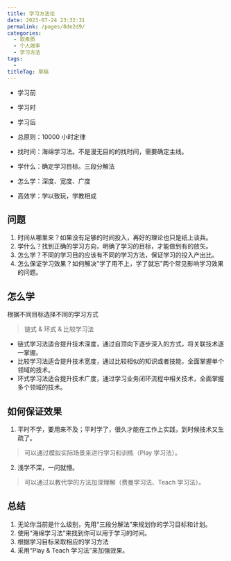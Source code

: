 ```yaml
---
title: 学习方法论
date: 2023-07-24 23:32:31
permalink: /pages/8de2d9/
categories: 
  - 软素质
  - 个人效率
  - 学习方法
tags: 
  - 
titleTag: 草稿
---
```


- 学习前
- 学习时
- 学习后

- 总原则：10000 小时定律
- 找时间：海绵学习法。不是漫无目的的找时间，需要确定主线。
- 学什么：确定学习目标。三段分解法
- 怎么学：深度、宽度、广度
- 高效学：学以致玩，学教相成

## 问题
1.  时间从哪里来？如果没有足够的时间投入，再好的理论也只是纸上谈兵。
2.  学什么？找到正确的学习方向，明确了学习的目标，才能做到有的放矢。
3.  怎么学？不同的学习目的应该有不同的学习方法，保证学习的投入产出比。
4.  怎么保证学习效果？如何解决"学了用不上，学了就忘"两个常见影响学习效果的问题。

## 怎么学
根据不同目标选择不同的学习方式
> 链式 & 环式 & 比较学习法

- 链式学习法适合提升技术深度，通过自顶向下逐步深入的方式，将关联技术逐一掌握。
- 比较学习法适合提升技术宽度，通过比较相似的知识或者技能，全面掌握单个领域的技术。
- 环式学习法适合提升技术广度，通过学习业务闭环流程中相关技术，全面掌握多个领域的技术。

## 如何保证效果
1. 平时不学，要用来不及；平时学了，很久才能在工作上实践，到时候技术又生疏了。
> 可以通过模拟实际场景来进行学习和训练（Play 学习法）。
2. 浅学不深，一问就懵。
> 可以通过以教代学的方法加深理解（费曼学习法、Teach 学习法）。


## 总结
1. 无论你当前是什么级别，先用“三段分解法”来规划你的学习目标和计划。
2. 使用“海绵学习法”来找到你可以用于学习的时间。
3. 根据学习目标采取相应的学习方法
4. 采用“Play & Teach 学习法”来加强效果。
